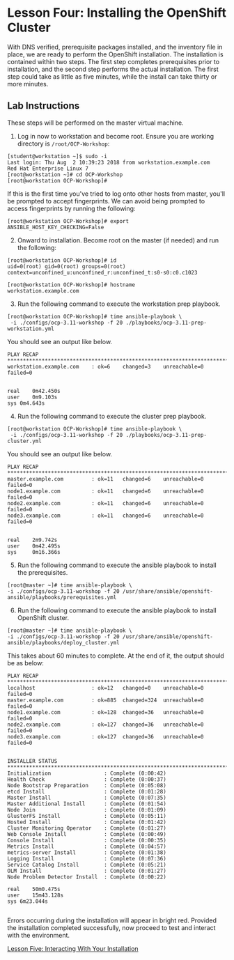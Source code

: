 # Lesson Four: Installing the OpenShift Cluster

With DNS verified, prerequisite packages installed, and the inventory file in place, we are ready to perform the OpenShift installation. The installation is contained within two steps. The first step completes prerequisites prior to installation, and the second step performs the actual installation. The first step could take as little as five minutes, while the install can take thirty or more minutes.

## Lab Instructions

These steps will be performed on the master virtual machine. 

1. Log in now to workstation and become root. Ensure you are working directory is ```/root/OCP-Workshop```:
```
[student@workstation ~]$ sudo -i
Last login: Thu Aug  2 10:39:23 2018 from workstation.example.com
Red Hat Enterprise Linux 7
[root@workstation ~]# cd OCP-Workshop
[root@workstation OCP-Workshop]#
```
If this is the first time you've tried to log onto other hosts from master, you'll be prompted to accept fingerprints. We can avoid being prompted to access fingerprints by running the following:
```
[root@workstation OCP-Workshop]# export ANSIBLE_HOST_KEY_CHECKING=False
```

2. Onward to installation. Become root on the master (if needed) and run the following:
```
[root@workstation OCP-Workshop]# id
uid=0(root) gid=0(root) groups=0(root) context=unconfined_u:unconfined_r:unconfined_t:s0-s0:c0.c1023

[root@workstation OCP-Workshop]# hostname
workstation.example.com
```

3. Run the following command to execute the workstation prep playbook.
```
[root@workstation OCP-Workshop]# time ansible-playbook \
 -i ./configs/ocp-3.11-workshop -f 20 ./playbooks/ocp-3.11-prep-workstation.yml
```

You should see an output like below.
```
PLAY RECAP ******************************************************************************************************************************
workstation.example.com    : ok=6    changed=3    unreachable=0    failed=0   


real	0m42.450s
user	0m9.103s
sys	0m4.643s
```

4. Run the following command to execute the cluster prep playbook.
```
[root@workstation OCP-Workshop]# time ansible-playbook \
 -i ./configs/ocp-3.11-workshop -f 20 ./playbooks/ocp-3.11-prep-cluster.yml
```

You should see an output like below.
```
PLAY RECAP ******************************************************************************************************************************
master.example.com         : ok=11   changed=6    unreachable=0    failed=0   
node1.example.com          : ok=11   changed=6    unreachable=0    failed=0   
node2.example.com          : ok=11   changed=6    unreachable=0    failed=0   
node3.example.com          : ok=11   changed=6    unreachable=0    failed=0   


real	2m9.742s
user	0m42.495s
sys	    0m16.366s
```

5. Run the following command to execute the ansible playbook to install the prerequisites.
```
[root@master ~]# time ansible-playbook \
-i ./configs/ocp-3.11-workshop -f 20 /usr/share/ansible/openshift-ansible/playbooks/prerequisites.yml
```

6. Run the following command to execute the ansible playbook to install OpenShift cluster.
```
[root@master ~]# time ansible-playbook \
-i ./configs/ocp-3.11-workshop -f 20 /usr/share/ansible/openshift-ansible/playbooks/deploy_cluster.yml
```

This takes about 60 minutes to complete. At the end of it, the output should be as below:
```
PLAY RECAP ******************************************************************************************************************************
localhost                  : ok=12   changed=0    unreachable=0    failed=0   
master.example.com         : ok=885  changed=324  unreachable=0    failed=0   
node1.example.com          : ok=128  changed=36   unreachable=0    failed=0   
node2.example.com          : ok=127  changed=36   unreachable=0    failed=0   
node3.example.com          : ok=127  changed=36   unreachable=0    failed=0   


INSTALLER STATUS ************************************************************************************************************
Initialization                 : Complete (0:00:42)
Health Check                   : Complete (0:00:37)
Node Bootstrap Preparation     : Complete (0:05:08)
etcd Install                   : Complete (0:01:28)
Master Install                 : Complete (0:07:35)
Master Additional Install      : Complete (0:01:54)
Node Join                      : Complete (0:01:09)
GlusterFS Install              : Complete (0:05:11)
Hosted Install                 : Complete (0:01:42)
Cluster Monitoring Operator    : Complete (0:01:27)
Web Console Install            : Complete (0:00:49)
Console Install                : Complete (0:00:35)
Metrics Install                : Complete (0:04:57)
metrics-server Install         : Complete (0:01:38)
Logging Install                : Complete (0:07:36)
Service Catalog Install        : Complete (0:05:21)
OLM Install                    : Complete (0:01:27)
Node Problem Detector Install  : Complete (0:00:22)

real	50m0.475s
user	15m43.128s
sys	6m23.044s


```
Errors occurring during the installation will appear in bright red. Provided the installation completed successfully, now proceed to test and interact with the environment.

[Lesson Five: Interacting With Your Installation](05-lesson-interacting.md)
